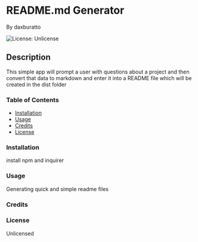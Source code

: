 # README.md Generator

By daxburatto

![License: Unlicense](https://img.shields.io/badge/license-Unlicense-blue.svg)

## Description

This simple app will prompt a user 
with questions about a project and 
then convert that data to markdown 
and enter it into a README file 
which will be created in the dist 
folder

### Table of Contents

* [Installation](#installation)
* [Usage](#usage)
* [Credits](#credits)
* [License](#license)

### Installation

install npm and inquirer

### Usage

Generating quick and simple readme 
files

### Credits

### License

Unlicensed
